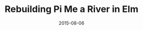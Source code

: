 ---
title: Rebuilding Pi Me a River in Elm
titleSmall: Rebuilding Pi Me a River in
titleStrong: Elm
date: 2015-08-06
category: coding
tags: pi-me-a-river elm
---